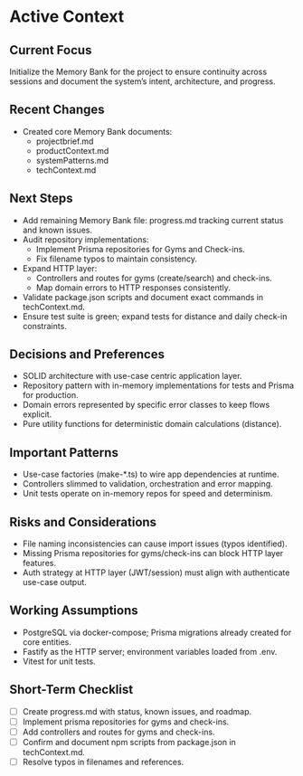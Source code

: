 # Active Context

## Current Focus
Initialize the Memory Bank for the project to ensure continuity across sessions and document the system’s intent, architecture, and progress.

## Recent Changes
- Created core Memory Bank documents:
  - projectbrief.md
  - productContext.md
  - systemPatterns.md
  - techContext.md

## Next Steps
- Add remaining Memory Bank file: progress.md tracking current status and known issues.
- Audit repository implementations:
  - Implement Prisma repositories for Gyms and Check-ins.
  - Fix filename typos to maintain consistency.
- Expand HTTP layer:
  - Controllers and routes for gyms (create/search) and check-ins.
  - Map domain errors to HTTP responses consistently.
- Validate package.json scripts and document exact commands in techContext.md.
- Ensure test suite is green; expand tests for distance and daily check-in constraints.

## Decisions and Preferences
- SOLID architecture with use-case centric application layer.
- Repository pattern with in-memory implementations for tests and Prisma for production.
- Domain errors represented by specific error classes to keep flows explicit.
- Pure utility functions for deterministic domain calculations (distance).

## Important Patterns
- Use-case factories (make-*.ts) to wire app dependencies at runtime.
- Controllers slimmed to validation, orchestration and error mapping.
- Unit tests operate on in-memory repos for speed and determinism.

## Risks and Considerations
- File naming inconsistencies can cause import issues (typos identified).
- Missing Prisma repositories for gyms/check-ins can block HTTP layer features.
- Auth strategy at HTTP layer (JWT/session) must align with authenticate use-case output.

## Working Assumptions
- PostgreSQL via docker-compose; Prisma migrations already created for core entities.
- Fastify as the HTTP server; environment variables loaded from .env.
- Vitest for unit tests.

## Short-Term Checklist
- [ ] Create progress.md with status, known issues, and roadmap.
- [ ] Implement prisma repositories for gyms and check-ins.
- [ ] Add controllers and routes for gyms and check-ins.
- [ ] Confirm and document npm scripts from package.json in techContext.md.
- [ ] Resolve typos in filenames and references.
